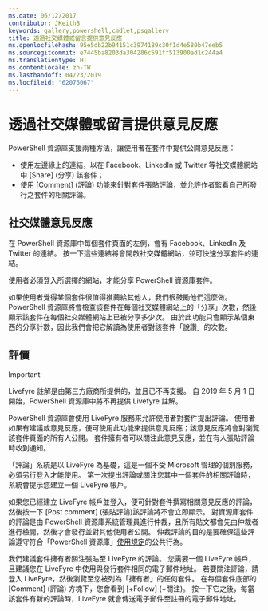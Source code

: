 ```yaml
---
ms.date: 06/12/2017
contributor: JKeithB
keywords: gallery,powershell,cmdlet,psgallery
title: 透過社交媒體或留言提供意見反應
ms.openlocfilehash: 95e5db22b94151c3974189c30f1d4e580b47eeb5
ms.sourcegitcommit: e7445ba8203da304286c591ff513900ad1c244a4
ms.translationtype: HT
ms.contentlocale: zh-TW
ms.lasthandoff: 04/23/2019
ms.locfileid: "62076067"
---
```

# <a name="providing-feedback-via-social-media-or-comments"></a>透過社交媒體或留言提供意見反應

PowerShell 資源庫支援兩種方法，讓使用者在套件中提供公開意見反應：

- 使用左邊緣上的連結，以在 Facebook、LinkedIn 或 Twitter 等社交媒體網站中 [Share] \(分享\) 該套件；
- 使用 [Comment] \(評論\) 功能來針對套件張貼評論，並允許作者監看自己所發行之套件的相關評論。

## <a name="social-media-feedback"></a>社交媒體意見反應

在 PowerShell 資源庫中每個套件頁面的左側，會有 Facebook、LinkedIn 及 Twitter 的連結。
按一下這些連結將會開啟社交媒體網站，並可快速分享套件的連結。

使用者必須登入所選擇的網站，才能分享 PowerShell 資源庫套件。

如果使用者覺得某個套件很值得推薦給其他人，我們很鼓勵他們這麼做。
PowerShell 資源庫將會檢查該套件在每個社交媒體網站上的「分享」次數，然後顯示該套件在每個社交媒體網站上已被分享多少次。
由於此功能只會顯示某個東西的分享計數，因此我們會把它解讀為使用者對該套件「說讚」的次數。

## <a name="comments"></a>評價

> [!IMPORTANT]
> Livefyre 註解是由第三方廠商所提供的，並且已不再支援。
> 自 2019 年 5 月 1 日開始，PowerShell 資源庫中將不再提供 Livefyre 註解。 

PowerShell 資源庫會使用 LiveFyre 服務來允許使用者對套件提出評論。
使用者如果有建議或意見反應，便可使用此功能來提供意見反應；該意見反應將會對瀏覽該套件頁面的所有人公開。
套件擁有者可以關注此意見反應，並在有人張貼評論時收到通知。

「評論」系統是以 LiveFyre 為基礎，這是一個不受 Microsoft 管理的個別服務，必須另行登入才能使用。
第一次提出評論或關注您其中一個套件的相關評論時，系統會提示您建立一個 LiveFyre 帳戶。

如果您已經建立 LiveFyre 帳戶並登入，便可針對套件撰寫相關意見反應的評論，然後按一下 [Post comment] \(張貼評論\)該評論將不會立即顯示。
對資源庫套件的評論是由 PowerShell 資源庫系統管理員進行仲裁，且所有貼文都會先由仲裁者進行檢閱，然後才會發行並對其他使用者公開。
仲裁評論的目的是要確保這些評論遵守符合「PowerShell 資源庫」[使用規定](https://www.powershellgallery.com/policies/Terms)的公共行為。

我們建議套件擁有者關注張貼至 LiveFyre 的評論。
您需要一個 LiveFyre 帳戶，且建議您在 LiveFyre 中使用與發行套件相同的電子郵件地址。
若要關注評論，請登入 LiveFyre，然後瀏覽至您被列為「擁有者」的任何套件。
在每個套件底部的 [Comment] \(評論\) 方塊下，您會看到 [+Follow] \(+關注\)。
按一下它之後，每當該套件有新的評論時，LiveFyre 就會傳送電子郵件至註冊的電子郵件地址。
